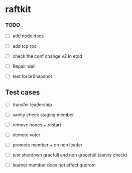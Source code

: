 # raftkit

### TODO 
- [ ] add node docs 
- [ ] add tcp rpc 
- [ ] check the conf change v2 in etcd
- [ ] Repair wall 
- [ ] test forceSnapshot


## Test cases 
- [ ] transfer leadership 
- [ ] sanity check staging member 
- [ ] remove nodes + restart
- [ ] demote voter 
- [ ] promote member + on non leader 
- [ ] test shutdown gracfull and non gracefull (sanity check)
- [ ] learner member does not effect quorom




